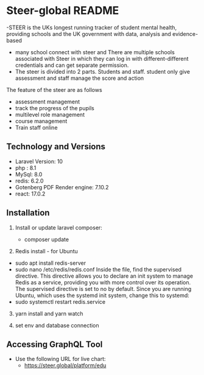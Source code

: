 # Steer-global README

-STEER is the UKs longest running tracker of student mental health, providing schools and the UK government with data, analysis and evidence-based
- many school connect with steer and There are multiple schools associated with Steer in which they can log in with different-different credentials and can get separate permission.
- The steer is divided into 2 parts. Students and staff. student only give assessment and staff manage the score and action

The feature of the steer are as follows
- assessment management
- track the progress of the pupils
- multilevel role management 
- course management
- Train staff online

## Technology and Versions

- Laravel Version: 10
- php : 8.1
- MySql: 8.0
- redis: 6.2.0
- Gotenberg PDF Render engine: 7.10.2 
- react: 17.0.2


## Installation

1. Install or update laravel composer:
    - composer update

2. Redis install - for Ubuntu
 - sudo apt install redis-server
 - sudo nano /etc/redis/redis.conf
	Inside the file, find the supervised directive. This directive allows you to declare an init system to manage Redis as a service, providing you with more control over its operation. The supervised directive is set to no by default. Since you are running Ubuntu, which uses the systemd init system, change this to systemd:
 - sudo systemctl restart redis.service

3. yarn install and yarn watch

4. set env and database connection

## Accessing GraphQL Tool

- Use the following URL for live chart:
    - https://steer.global/platform/edu

    
